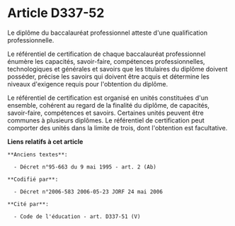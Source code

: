 # Article D337-52

Le diplôme du baccalauréat professionnel atteste d'une qualification professionnelle.

Le référentiel de certification de chaque baccalauréat professionnel énumère les capacités, savoir-faire, compétences
professionnelles, technologiques et générales et savoirs que les titulaires du diplôme doivent posséder, précise les savoirs
qui doivent être acquis et détermine les niveaux d'exigence requis pour l'obtention du diplôme.

Le référentiel de certification est organisé en unités constituées d'un ensemble, cohérent au regard de la finalité du
diplôme, de capacités, savoir-faire, compétences et savoirs. Certaines unités peuvent être communes à plusieurs diplômes. Le
référentiel de certification peut comporter des unités dans la limite de trois, dont l'obtention est facultative.

**Liens relatifs à cet article**

	**Anciens textes**:

	  - Décret n°95-663 du 9 mai 1995 - art. 2 (Ab)

	**Codifié par**:

	  - Décret n°2006-583 2006-05-23 JORF 24 mai 2006

	**Cité par**:

	  - Code de l'éducation - art. D337-51 (V)
